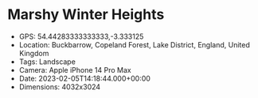 # Marshy Winter Heights

- GPS: 54.44283333333333,-3.333125
- Location: Buckbarrow, Copeland Forest, Lake District, England, United Kingdom
- Tags: Landscape
- Camera: Apple iPhone 14 Pro Max
- Date: 2023-02-05T14:18:44.000+00:00
- Dimensions: 4032x3024
